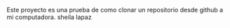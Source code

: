 Este proyecto es una prueba de como clonar un repositorio desde github a mi computadora.
sheila lapaz